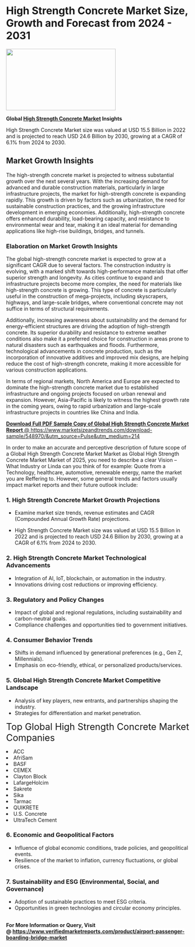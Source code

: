 <H1>High Strength Concrete Market Size, Growth and Forecast from 2024 - 2031</H1><img class="aligncenter size-medium wp-image-584254" src="https://thirdeyenews.in/wp-content/uploads/2024/09/Global-Market-Research-300x168.jpeg" alt="" width="300" height="168" /><p><strong>Global&nbsp;<a href="https://www.marketsizeandtrends.com/download-sample/548970/&amp;utm_source=Pulse&amp;utm_medium=214">High Strength Concrete Market</a> Insights</strong></p><p>High Strength Concrete Market size was valued at USD 15.5 Billion in 2022 and is projected to reach USD 24.6 Billion by 2030, growing at a CAGR of 6.1% from 2024 to 2030.</p><p><h2>Market Growth Insights</h2> <p>The high-strength concrete market is projected to witness substantial growth over the next several years. With the increasing demand for advanced and durable construction materials, particularly in large infrastructure projects, the market for high-strength concrete is expanding rapidly. This growth is driven by factors such as urbanization, the need for sustainable construction practices, and the growing infrastructure development in emerging economies. Additionally, high-strength concrete offers enhanced durability, load-bearing capacity, and resistance to environmental wear and tear, making it an ideal material for demanding applications like high-rise buildings, bridges, and tunnels.</p> <p><a href="#"></a></p> <h3>Elaboration on Market Growth Insights</h3> <p>The global high-strength concrete market is expected to grow at a significant CAGR due to several factors. The construction industry is evolving, with a marked shift towards high-performance materials that offer superior strength and longevity. As cities continue to expand and infrastructure projects become more complex, the need for materials like high-strength concrete is growing. This type of concrete is particularly useful in the construction of mega-projects, including skyscrapers, highways, and large-scale bridges, where conventional concrete may not suffice in terms of structural requirements.</p> <p>Additionally, increasing awareness about sustainability and the demand for energy-efficient structures are driving the adoption of high-strength concrete. Its superior durability and resistance to extreme weather conditions also make it a preferred choice for construction in areas prone to natural disasters such as earthquakes and floods. Furthermore, technological advancements in concrete production, such as the incorporation of innovative additives and improved mix designs, are helping reduce the cost of high-strength concrete, making it more accessible for various construction applications.</p> <p>In terms of regional markets, North America and Europe are expected to dominate the high-strength concrete market due to established infrastructure and ongoing projects focused on urban renewal and expansion. However, Asia-Pacific is likely to witness the highest growth rate in the coming years, owing to rapid urbanization and large-scale infrastructure projects in countries like China and India.</p> <p><a href="#"></p><p><span class=""><strong>Download Full PDF Sample Copy of Global High Strength Concrete Market Report</strong> @ <a href="https://www.marketsizeandtrends.com/download-sample/548970/&amp;utm_source=Pulse&amp;utm_medium=214" target="_blank">https://www.marketsizeandtrends.com/download-sample/548970/&amp;utm_source=Pulse&amp;utm_medium=214</a></span></p><p>In order to make an accurate and perceptive description of future scope of a Global&nbsp;High Strength Concrete Market Market as Global&nbsp;High Strength Concrete Market Market of 2025, you need to describe a clear Vision &ndash; What Industry or Linda can you think of for example: Quote from a Technology, healthcare, automotive, renewable energy, name the market you are Reffering to. However, some general trends and factors usually impact market reports and their future outlook include:</p><h3>1.&nbsp;<strong>High Strength Concrete Market Growth Projections</strong></h3><ul><li>Examine market size trends, revenue estimates and CAGR (Compounded Annual Growth Rate) projections.</li><li><p>High Strength Concrete Market size was valued at USD 15.5 Billion in 2022 and is projected to reach USD 24.6 Billion by 2030, growing at a CAGR of 6.1% from 2024 to 2030.</p></li></ul><h3>2.&nbsp;<strong>High Strength Concrete Market Technological Advancements</strong></h3><ul><li>Integration of AI, IoT, blockchain, or automation in the industry.</li><li>Innovations driving cost reductions or improving efficiency.</li></ul><h3>3.&nbsp;<strong>Regulatory and Policy Changes</strong></h3><ul><li>Impact of global and regional regulations, including sustainability and carbon-neutral goals.</li><li>Compliance challenges and opportunities tied to government initiatives.</li></ul><h3>4.&nbsp;<strong>Consumer Behavior Trends</strong></h3><ul><li>Shifts in demand influenced by generational preferences (e.g., Gen Z, Millennials).</li><li>Emphasis on eco-friendly, ethical, or personalized products/services.</li></ul><h3>5.&nbsp;<strong>Global High Strength Concrete Market Competitive Landscape</strong></h3><ul><li>Analysis of key players, new entrants, and partnerships shaping the industry.</li><li>Strategies for differentiation and market penetration.</li></ul><p data-pm-slice="1 1 []"><span style="color: inherit; font-family: inherit; font-size: 25px;">Top Global High Strength Concrete Market Companies</span></p><div class="" data-test-id=""><p><li>ACC</li><li> AfriSam</li><li> BASF</li><li> CEMEX</li><li> Clayton Block</li><li> LafargeHolcim</li><li> Sakrete</li><li> Sika</li><li> Tarmac</li><li> QUIKRETE</li><li> U.S. Concrete</li><li> UltraTech Cement</li></p></div><h3>6.&nbsp;<strong>Economic and Geopolitical Factors</strong></h3><ul><li>Influence of global economic conditions, trade policies, and geopolitical events.</li><li>Resilience of the market to inflation, currency fluctuations, or global crises.</li></ul><h3>7.&nbsp;<strong>Sustainability and ESG (Environmental, Social, and Governance)</strong></h3><ul><li>Adoption of sustainable practices to meet ESG criteria.</li><li>Opportunities in green technologies and circular economy principles.</li></ul><h2><strong style="font-size: 14px;">For More Information or Query, Visit @&nbsp;</strong><a style="background-color: #ffffff; font-size: 14px;" href="https://www.marketsizeandtrends.com/report/high-strength-concrete-market/" target="_blank">https://www.verifiedmarketreports.com/product/airport-passenger-boarding-bridge-market</a></h2>
